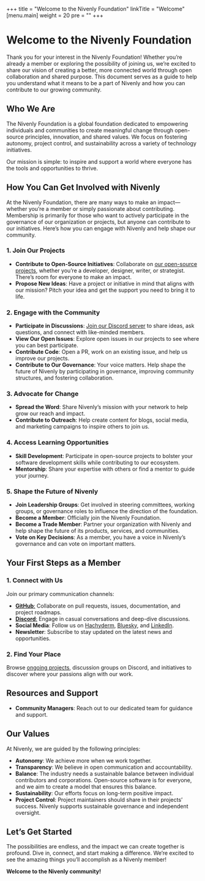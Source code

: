 +++
title = "Welcome to the Nivenly Foundation"
linkTitle = "Welcome"
[menu.main]
weight = 20
pre = "<i class='fas fa-gavel pr-2'></i>"
+++

# Welcome to the Nivenly Foundation

Thank you for your interest in the Nivenly Foundation! Whether you’re already a member or exploring the possibility of joining us, we’re excited to share our vision of creating a better, more connected world through open collaboration and shared purpose. This document serves as a guide to help you understand what it means to be a part of Nivenly and how you can contribute to our growing community.

## Who We Are

The Nivenly Foundation is a global foundation dedicated to empowering individuals and communities to create meaningful change through open-source principles, innovation, and shared values. We focus on fostering autonomy, project control, and sustainability across a variety of technology initiatives.  

Our mission is simple: to inspire and support a world where everyone has the tools and opportunities to thrive.

## How You Can Get Involved with Nivenly  

At the Nivenly Foundation, there are many ways to make an impact—whether you’re a member or simply passionate about contributing. Membership is primarily for those who want to actively participate in the governance of our organization or projects, but anyone can contribute to our initiatives. Here’s how you can engage with Nivenly and help shape our community.  

### 1. Join Our Projects

- **Contribute to Open-Source Initiatives**: Collaborate on [our open-source projects](https://nivenly.org/projects/), whether you’re a developer, designer, writer, or strategist. There’s room for everyone to make an impact.  
- **Propose New Ideas**: Have a project or initiative in mind that aligns with our mission? Pitch your idea and get the support you need to bring it to life.

### 2. Engage with the Community

- **Participate in Discussions**: [Join our Discord server](https://discord.com/invite/rUQH4PAmY9) to share ideas, ask questions, and connect with like-minded members.  
- **View Our Open Issues**: Explore open issues in our projects to see where you can best participate.  
- **Contribute Code**: Open a PR, work on an existing issue, and help us improve our projects.  
- **Contribute to Our Governance**: Your voice matters. Help shape the future of Nivenly by participating in governance, improving community structures, and fostering collaboration.

### 3. Advocate for Change

- **Spread the Word**: Share Nivenly’s mission with your network to help grow our reach and impact.  
- **Contribute to Outreach**: Help create content for blogs, social media, and marketing campaigns to inspire others to join us.

### 4. Access Learning Opportunities

- **Skill Development**: Participate in open-source projects to bolster your software development skills while contributing to our ecosystem.  
- **Mentorship**: Share your expertise with others or find a mentor to guide your journey.

### 5. Shape the Future of Nivenly

- **Join Leadership Groups**: Get involved in steering committees, working groups, or governance roles to influence the direction of the foundation.  
- **Become a Member**: Officially join the Nivenly Foundation.  
- **Become a Trade Member**: Partner your organization with Nivenly and help shape the future of its products, services, and communities.  
- **Vote on Key Decisions**: As a member, you have a voice in Nivenly’s governance and can vote on important matters.

## Your First Steps as a Member

### 1. Connect with Us

Join our primary communication channels:  

- [**GitHub**:](https://github.com/nivenly) Collaborate on pull requests, issues, documentation, and project roadmaps.  
- [**Discord**:](https://discord.com/invite/rUQH4PAmY9) Engage in casual conversations and deep-dive discussions.  
- **Social Media**: Follow us on [Hachyderm](https://hachyderm.io/@nivenly), [Bluesky](https://bsky.app/profile/nivenly.bsky.social), and [LinkedIn](https://www.linkedin.com/company/nivenly-foundation/).  
- **Newsletter**: Subscribe to stay updated on the latest news and opportunities.

### 2. Find Your Place

Browse [ongoing projects](https://nivenly.org/projects/), discussion groups on Discord, and initiatives to discover where your passions align with our work.

## Resources and Support

- **Community Managers**: Reach out to our dedicated team for guidance and support.

## Our Values

At Nivenly, we are guided by the following principles:

- **Autonomy**: We achieve more when we work together.  
- **Transparency**: We believe in open communication and accountability.  
- **Balance**: The industry needs a sustainable balance between individual contributors and corporations. Open-source software is for everyone, and we aim to create a model that ensures this balance.  
- **Sustainability**: Our efforts focus on long-term positive impact.  
- **Project Control**: Project maintainers should share in their projects’ success. Nivenly supports sustainable governance and independent oversight.

## Let’s Get Started

The possibilities are endless, and the impact we can create together is profound. Dive in, connect, and start making a difference. We’re excited to see the amazing things you’ll accomplish as a Nivenly member!  

**Welcome to the Nivenly community!**